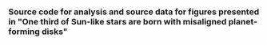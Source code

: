 ### Source code for analysis and source data for figures presented in "One third of Sun-like stars are born with misaligned planet-forming disks"
